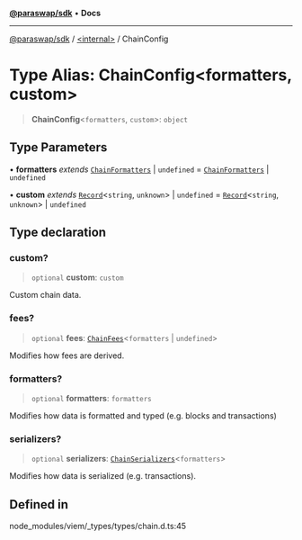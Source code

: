 [**@paraswap/sdk**](../../README.md) • **Docs**

***

[@paraswap/sdk](../../globals.md) / [\<internal\>](../README.md) / ChainConfig

# Type Alias: ChainConfig\<formatters, custom\>

> **ChainConfig**\<`formatters`, `custom`\>: `object`

## Type Parameters

• **formatters** *extends* [`ChainFormatters`](ChainFormatters.md) \| `undefined` = [`ChainFormatters`](ChainFormatters.md) \| `undefined`

• **custom** *extends* [`Record`](Record.md)\<`string`, `unknown`\> \| `undefined` = [`Record`](Record.md)\<`string`, `unknown`\> \| `undefined`

## Type declaration

### custom?

> `optional` **custom**: `custom`

Custom chain data.

### fees?

> `optional` **fees**: [`ChainFees`](ChainFees.md)\<`formatters` \| `undefined`\>

Modifies how fees are derived.

### formatters?

> `optional` **formatters**: `formatters`

Modifies how data is formatted and typed (e.g. blocks and transactions)

### serializers?

> `optional` **serializers**: [`ChainSerializers`](ChainSerializers.md)\<`formatters`\>

Modifies how data is serialized (e.g. transactions).

## Defined in

node\_modules/viem/\_types/types/chain.d.ts:45
